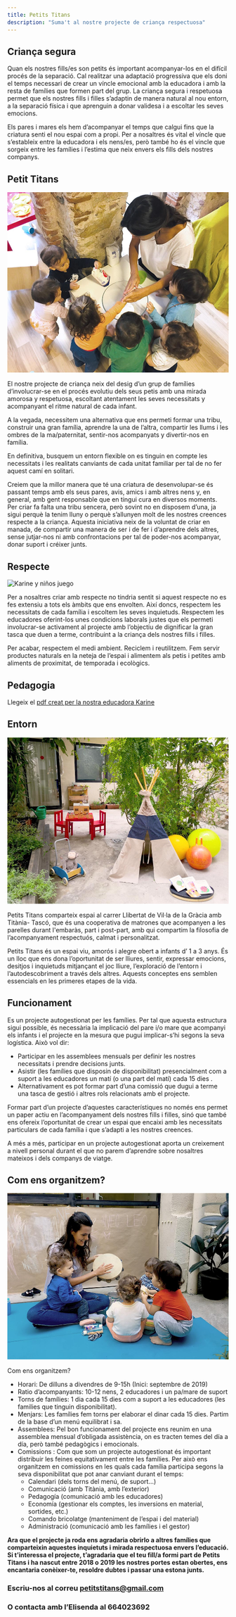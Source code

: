 ```yaml
---
title: Petits Titans
description: "Suma't al nostre projecte de criança respectuosa"
---
```


## Criança segura

Quan els nostres fills/es son petits és important acompanyar-los en el difícil procés de la separació. Cal realitzar una adaptació progressiva que els doni el temps necessari de crear un víncle emocional amb la educadora i amb la resta de famílies que formen part del grup. La criança segura i respetuosa permet que els nostres fills i filles s’adaptin de manera natural al nou entorn, a la separació física i que aprenguin a donar validesa i a escoltar les seves emocions.

Els pares i mares els hem d’acompanyar el temps que calgui fins que la criatura senti el nou espai com a propi. Per a nosaltres és vital el víncle que s’estableix entre la educadora i els nens/es, però també ho és el vincle que sorgeix entre les famílies i l’estima que neix envers els fills dels nostres companys. 


## Petit Titans

![Amasando](assets/images/amasandojuntos.jpg)

El nostre projecte de criança neix del desig d’un grup de famílies d’involucrar-se en el procés evolutiu dels seus petis amb una mirada amorosa y respetuosa, escoltant atentament les seves necessitats y acompanyant el ritme natural de cada infant.

A la vegada, necessitem una alternativa que ens permeti formar una tribu, construir una gran família, aprendre la una de l’altra, compartir les llums i les ombres de la ma/paternitat, sentir-nos acompanyats y divertir-nos en família.

En definitiva, busquem un entorn flexible on es tinguin en compte les necessitats i les realitats canviants de cada unitat familiar per tal de no fer aquest camí en solitari. 

Creiem que la millor manera que té una criatura de desenvolupar-se és passant temps amb els seus pares, avis, amics i amb altres nens y, en general, amb gent responsable que en tingui cura en diversos moments. Per criar fa falta una tribu sencera, però sovint no en disposem d’una, ja sigui perquè la tenim lluny o perquè s’allunyen molt de les nostres creences respecte a la criança. Aquesta iniciativa neix de la voluntat de criar en manada, de compartir una manera de ser i de fer i d’aprendre dels altres, sense jutjar-nos ni amb confrontacions per tal de poder-nos acompanyar, donar suport i créixer junts. 

## Respecte

![Karine y niños juego](assets/images/Karine%20y%20niños%20juego.jpg)

Per a nosaltres criar amb respecte no tindria sentit si aquest respecte no es fes extensiu a tots els àmbits que ens envolten. Així doncs, respectem les necessitats de cada família i escoltem les seves inquietuds. Respectem les educadores oferint-los unes condicions laborals justes que els permeti involucrar-se activament al projecte amb l’objectiu de dignificar la gran tasca que duen a terme, contribuint a la criança dels nostres fills i filles. 

Per acabar, respectem el medi ambient. Reciclem i reutilitzem. Fem servir productes naturals en la neteja de l’espai i alimentem als petis i petites amb aliments de proximitat, de temporada i ecològics.

## Pedagogia

Llegeix el [pdf creat per la nostra educadora Karine](assets/textos%20Karine.pdf)

## Entorn

![Espacio](assets/images/Espacio3.jpg)

Petits Titans comparteix espai al carrer Llibertat de Vil·la de la Gràcia  amb Titània- Tascó, que és una cooperativa de matrones que acompanyen a les parelles durant l'embaràs, part i post-part, amb qui compartim la filosofia de l’acompanyament respectuós, calmat i personalitzat. 

Petits Titans és un espai viu, amorós i alegre obert a infants d’ 1 a 3 anys. És un lloc que ens dona l’oportunitat de ser lliures, sentir, expressar emocions, desitjos i inquietuds mitjançant el joc lliure, l’exploració de l’entorn i l’autodescobriment a través dels altres. Aquests conceptes ens semblen essencials en les primeres etapes de la vida.

## Funcionament

Es un projecte autogestionat per les famílies. Per tal que aquesta estructura sigui possible, és necessària la implicació del pare i/o mare que acompanyi els infants i el projecte en la mesura que pugui implicar-s’hi segons la seva logística. Això vol dir:

* Participar en les assemblees mensuals per definir les nostres necessitats i prendre decisions junts.
* Asistir (les famílies que disposin de disponibilitat) presencialment com a suport a les educadores un matí (o una part del matí) cada 15 dies .
* Alternativament es pot formar part d’una comissió que dugui a terme una tasca de gestió i altres rols relacionats amb el projecte. 

Formar part d’un projecte d’aquestes característiques no només ens permet un paper actiu en l’acompanyament dels nostres fills i filles, sinó que també ens ofereix l’oportunitat de crear un espai que encaixi amb les necessitats particulars de cada família i que s’adapti a les nostres creences. 

A més a més, participar en un projecte autogestionat aporta un creixement a nivell personal durant el que no parem d’aprendre sobre nosaltres mateixos i dels companys de viatge. 

## Com ens organitzem?

![Espacio](assets/images/Musica.jpg)

Com ens organitzem?
* Horari: De dilluns a divendres de 9-15h (Inici: septembre de 2019)
* Ratio d’acompanyants: 10-12 nens, 2 educadores i un pa/mare de suport
* Torns de famílies: 1 dia cada 15 dies com a suport a les educadores (les families que tinguin disponibilitat).
* Menjars: Les famílies fem torns per elaborar el dinar cada 15 dies. Partim de la base d’un menú equilibrat i sa.
* Assemblees: Pel bon funcionament del projecte ens reunim en una assemblea mensual d’obligada assistència, on es tracten temes del día a día, però també pedagògics i emocionals.
* Comissions : Com que som un projecte autogestionat és important distribuir les feines equitativament entre les famílies. Per això ens organitzem en comissions en les quals cada família participa segons la seva disponibilitat que pot anar canviant durant el temps:
  * Calendari (dels torns del menú, de suport...)
  * Comunicació (amb Titània, amb l’exterior)
  * Pedagogía (comunicació amb les educadores)
  * Economía (gestionar els comptes, les inversions en material, sortides, etc.)
  * Comando bricolatge (manteniment de l’espai i del material)
  * Administració (comunicació amb les famílies i el gestor)

**Ara que el projecte ja roda ens agradaria obrirlo a altres famílies que comparteixin aquestes inquietuts i mirada respectuosa envers l’educació. Si t’interessa el projecte, t’agradaria que el teu fill/a formi part de Petits Titans i ha nascut entre 2018 o 2019 les nostres portes estan obertes, ens encantaria conèixer-te, resoldre dubtes i passar una estona junts.** 

### Escriu-nos al correu petitstitans@gmail.com
### O contacta amb l’Elisenda al 664023692
